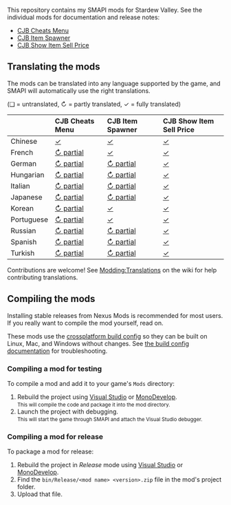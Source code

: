 This repository contains my SMAPI mods for Stardew Valley. See the individual mods for
documentation and release notes:

* [CJB Cheats Menu](CJBCheatsMenu)
* [CJB Item Spawner](CJBItemSpawner)
* [CJB Show Item Sell Price](CJBShowItemSellPrice)

## Translating the mods
The mods can be translated into any language supported by the game, and SMAPI will automatically
use the right translations.

(❑ = untranslated, ↻ = partly translated, ✓ = fully translated)

&nbsp;     | CJB Cheats Menu                         | CJB Item Spawner                         | CJB Show Item Sell Price
---------- | :-------------------------------------- | :--------------------------------------- | :----------------------------------
Chinese    | [✓](CJBCheatsMenu/i18n/zh.json)        | [✓](CJBItemSpawner/i18n/zh.json)        | [✓](CJBShowItemSellPrice/i18n/zh.json)
French     | [↻ partial](CJBCheatsMenu/i18n/fr.json) | [✓](CJBItemSpawner/i18n/fr.json)        | [✓](CJBShowItemSellPrice/i18n/fr.json)
German     | [↻ partial](CJBCheatsMenu/i18n/de.json) | [↻ partial](CJBItemSpawner/i18n/de.json) | [✓](CJBShowItemSellPrice/i18n/de.json)
Hungarian  | [↻ partial](CJBCheatsMenu/i18n/hu.json) | [↻ partial](CJBItemSpawner/i18n/hu.json) | [✓](CJBShowItemSellPrice/i18n/hu.json)
Italian    | [↻ partial](CJBCheatsMenu/i18n/it.json) | [↻ partial](CJBItemSpawner/i18n/it.json) | [✓](CJBShowItemSellPrice/i18n/it.json)
Japanese   | [↻ partial](CJBCheatsMenu/i18n/ja.json) | [↻ partial](CJBItemSpawner/i18n/ja.json) | [✓](CJBShowItemSellPrice/i18n/ja.json)
Korean     | [↻ partial](CJBCheatsMenu/i18n/ko.json) | [✓](CJBItemSpawner/i18n/ko.json)        | [✓](CJBShowItemSellPrice/i18n/ko.json)
Portuguese | [↻ partial](CJBCheatsMenu/i18n/pt.json) | [✓](CJBItemSpawner/i18n/pt.json)        | [✓](CJBShowItemSellPrice/i18n/pt.json)
Russian    | [↻ partial](CJBCheatsMenu/i18n/ru.json) | [↻ partial](CJBItemSpawner/i18n/ru.json) | [✓](CJBShowItemSellPrice/i18n/ru.json)
Spanish    | [↻ partial](CJBCheatsMenu/i18n/es.json) | [↻ partial](CJBItemSpawner/i18n/es.json) | [✓](CJBShowItemSellPrice/i18n/es.json)
Turkish    | [↻ partial](CJBCheatsMenu/i18n/tr.json) | [↻ partial](CJBItemSpawner/i18n/tr.json) | [✓](CJBShowItemSellPrice/i18n/tr.json)

Contributions are welcome! See [Modding:Translations](https://stardewvalleywiki.com/Modding:Translations)
on the wiki for help contributing translations.

## Compiling the mods
Installing stable releases from Nexus Mods is recommended for most users. If you really want to
compile the mod yourself, read on.

These mods use the [crossplatform build config](https://www.nuget.org/packages/Pathoschild.Stardew.ModBuildConfig)
so they can be built on Linux, Mac, and Windows without changes. See [the build config documentation](https://www.nuget.org/packages/Pathoschild.Stardew.ModBuildConfig)
for troubleshooting.

### Compiling a mod for testing
To compile a mod and add it to your game's `Mods` directory:

1. Rebuild the project using [Visual Studio](https://www.visualstudio.com/vs/community/) or [MonoDevelop](http://www.monodevelop.com/).  
   <small>This will compile the code and package it into the mod directory.</small>
2. Launch the project with debugging.  
   <small>This will start the game through SMAPI and attach the Visual Studio debugger.</small>

### Compiling a mod for release
To package a mod for release:

1. Rebuild the project in _Release_ mode using [Visual Studio](https://www.visualstudio.com/vs/community/) or [MonoDevelop](http://www.monodevelop.com/).
2. Find the `bin/Release/<mod name> <version>.zip` file in the mod's project folder.
3. Upload that file.
